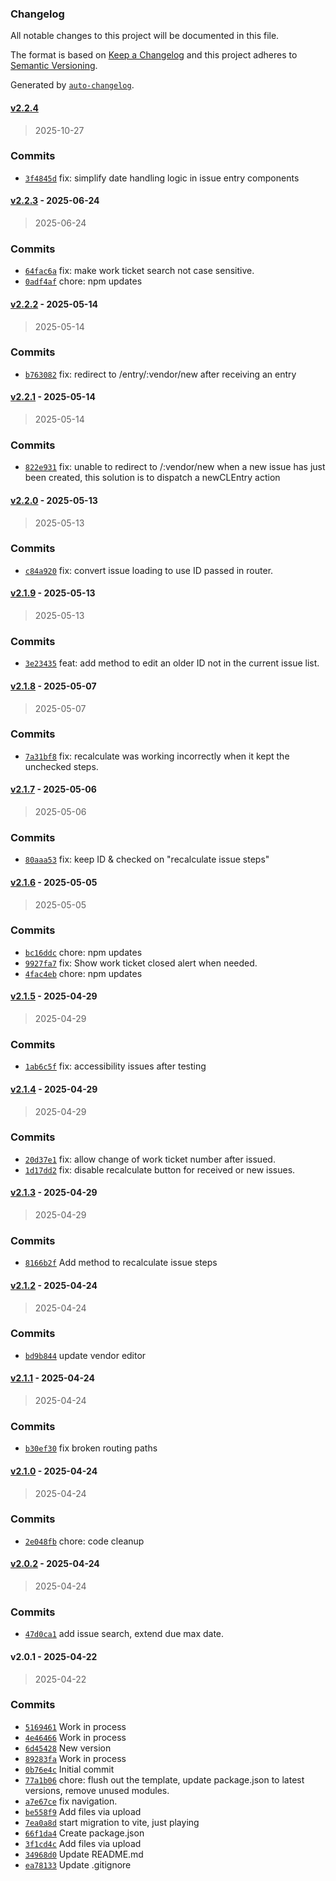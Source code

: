 ### Changelog

All notable changes to this project will be documented in this file.

The format is based on [Keep a Changelog](https://keepachangelog.com/en/1.0.0/)
and this project adheres to [Semantic Versioning](https://semver.org/spec/v2.0.0.html).

Generated by [`auto-changelog`](https://github.com/CookPete/auto-changelog).

#### [v2.2.4](https://github.com/ChumsInc/contract-labor/compare/v2.2.3...v2.2.4)

> 2025-10-27




### Commits

- [`3f4845d`](https://github.com/ChumsInc/contract-labor/commit/3f4845d4efbb96b8d40c024d5a02c7e2af16f049)  fix: simplify date handling logic in issue entry components

#### [v2.2.3](https://github.com/ChumsInc/contract-labor/compare/v2.2.2...v2.2.3) - 2025-06-24

> 2025-06-24




### Commits

- [`64fac6a`](https://github.com/ChumsInc/contract-labor/commit/64fac6af2b168ec4c720cd35f412c64dc1387131)  fix: make work ticket search not case sensitive.
- [`0adf4af`](https://github.com/ChumsInc/contract-labor/commit/0adf4afd74647e7158e26cf34fcab725d97e8fc0)  chore: npm updates

#### [v2.2.2](https://github.com/ChumsInc/contract-labor/compare/v2.2.1...v2.2.2) - 2025-05-14

> 2025-05-14




### Commits

- [`b763082`](https://github.com/ChumsInc/contract-labor/commit/b7630821627299317e8e4d29e216220d5e6ce8ba)  fix: redirect to /entry/:vendor/new after receiving an entry

#### [v2.2.1](https://github.com/ChumsInc/contract-labor/compare/v2.2.0...v2.2.1) - 2025-05-14

> 2025-05-14




### Commits

- [`822e931`](https://github.com/ChumsInc/contract-labor/commit/822e931e988fcc488017d0cc3648c534321c2285)  fix: unable to redirect to /:vendor/new when a new issue has just been created, this solution is to dispatch a newCLEntry action

#### [v2.2.0](https://github.com/ChumsInc/contract-labor/compare/v2.1.9...v2.2.0) - 2025-05-13

> 2025-05-13




### Commits

- [`c84a920`](https://github.com/ChumsInc/contract-labor/commit/c84a920e317459d8f2a4e62d8c6c28bb2a8a2f2d)  fix: convert issue loading to use ID passed in router.

#### [v2.1.9](https://github.com/ChumsInc/contract-labor/compare/v2.1.8...v2.1.9) - 2025-05-13

> 2025-05-13




### Commits

- [`3e23435`](https://github.com/ChumsInc/contract-labor/commit/3e2343548b5ac302398173a0ac7c045c3ad3316c)  feat: add method to edit an older ID not in the current issue list.

#### [v2.1.8](https://github.com/ChumsInc/contract-labor/compare/v2.1.7...v2.1.8) - 2025-05-07

> 2025-05-07




### Commits

- [`7a31bf8`](https://github.com/ChumsInc/contract-labor/commit/7a31bf8090fd22b28b6edc7c8ded227406b6660f)  fix: recalculate was working incorrectly when it kept the unchecked steps.

#### [v2.1.7](https://github.com/ChumsInc/contract-labor/compare/v2.1.6...v2.1.7) - 2025-05-06

> 2025-05-06




### Commits

- [`80aaa53`](https://github.com/ChumsInc/contract-labor/commit/80aaa5382814515a4fd8670697b705a24cd7525c)  fix: keep ID & checked on "recalculate issue steps"

#### [v2.1.6](https://github.com/ChumsInc/contract-labor/compare/v2.1.5...v2.1.6) - 2025-05-05

> 2025-05-05




### Commits

- [`bc16ddc`](https://github.com/ChumsInc/contract-labor/commit/bc16ddcc2ab33702802156e8f1637b66c64d8291)  chore: npm updates
- [`9927fa7`](https://github.com/ChumsInc/contract-labor/commit/9927fa7e60da71a43bad5bd978be0d78d5f192d2)  fix: Show work ticket closed alert when needed.
- [`4fac4eb`](https://github.com/ChumsInc/contract-labor/commit/4fac4eb1eb5ba02a8875a12bd8041e9cf0f4ad41)  chore: npm updates

#### [v2.1.5](https://github.com/ChumsInc/contract-labor/compare/v2.1.4...v2.1.5) - 2025-04-29

> 2025-04-29




### Commits

- [`1ab6c5f`](https://github.com/ChumsInc/contract-labor/commit/1ab6c5fb60be2dc39e5484b4617e1c8d8b735bc9)  fix: accessibility issues after testing

#### [v2.1.4](https://github.com/ChumsInc/contract-labor/compare/v2.1.3...v2.1.4) - 2025-04-29

> 2025-04-29




### Commits

- [`20d37e1`](https://github.com/ChumsInc/contract-labor/commit/20d37e1efb5bf825c3a148761e57d77aaffe3f55)  fix: allow change of work ticket number after issued.
- [`1d17dd2`](https://github.com/ChumsInc/contract-labor/commit/1d17dd2c79f130af0a2595d15bbb7c16998b8481)  fix: disable recalculate button for received or new issues.

#### [v2.1.3](https://github.com/ChumsInc/contract-labor/compare/v2.1.2...v2.1.3) - 2025-04-29

> 2025-04-29




### Commits

- [`8166b2f`](https://github.com/ChumsInc/contract-labor/commit/8166b2f1c6b897eb37d3549cde8d7b518db49039)  Add method to recalculate issue steps

#### [v2.1.2](https://github.com/ChumsInc/contract-labor/compare/v2.1.1...v2.1.2) - 2025-04-24

> 2025-04-24




### Commits

- [`bd9b844`](https://github.com/ChumsInc/contract-labor/commit/bd9b84417410b2713f2d0c2c0daf30d7f5e51489)  update vendor editor

#### [v2.1.1](https://github.com/ChumsInc/contract-labor/compare/v2.1.0...v2.1.1) - 2025-04-24

> 2025-04-24




### Commits

- [`b30ef30`](https://github.com/ChumsInc/contract-labor/commit/b30ef3003fade7b62a78782dd2700ed0bd0bccf2)  fix broken routing paths

#### [v2.1.0](https://github.com/ChumsInc/contract-labor/compare/v2.0.2...v2.1.0) - 2025-04-24

> 2025-04-24




### Commits

- [`2e048fb`](https://github.com/ChumsInc/contract-labor/commit/2e048fba2a47999ed8b99e8cb4b7db5594040d52)  chore: code cleanup

#### [v2.0.2](https://github.com/ChumsInc/contract-labor/compare/v2.0.1...v2.0.2) - 2025-04-24

> 2025-04-24




### Commits

- [`47d0ca1`](https://github.com/ChumsInc/contract-labor/commit/47d0ca193d5a6eb64d291591d36f35ede2ff4b43)  add issue search, extend due max date.

#### v2.0.1 - 2025-04-22

> 2025-04-22




### Commits

- [`5169461`](https://github.com/ChumsInc/contract-labor/commit/5169461cb0af883fa6a9e59dbe6b8b8363245a30)  Work in process
- [`4e46466`](https://github.com/ChumsInc/contract-labor/commit/4e46466cfeda6c1bad79bbd2d8de339c5d33e0d3)  Work in process
- [`6d45428`](https://github.com/ChumsInc/contract-labor/commit/6d454281beb85b1a0c03813fbd022cd2d440fd14)  New version
- [`89283fa`](https://github.com/ChumsInc/contract-labor/commit/89283fa36c555a8c4915a6bcee88bd4dcf37ffb2)  Work in process
- [`0b76e4c`](https://github.com/ChumsInc/contract-labor/commit/0b76e4c5f717c9507ad65cc22c22305c1a769899)  Initial commit
- [`77a1b06`](https://github.com/ChumsInc/contract-labor/commit/77a1b0633ae14089359c34f04cd20e66dc567847)  chore: flush out the template, update package.json to latest versions, remove unused modules.
- [`a7e67ce`](https://github.com/ChumsInc/contract-labor/commit/a7e67ce7a643c06c637acdd1ce3e56b31e6c6c88)  fix navigation.
- [`be558f9`](https://github.com/ChumsInc/contract-labor/commit/be558f90384d87132967317e560a7a6f88b0dec0)  Add files via upload
- [`7ea0a8d`](https://github.com/ChumsInc/contract-labor/commit/7ea0a8dbfba3360de12203719b302fe50102cc5e)  start migration to vite, just playing
- [`66f1da4`](https://github.com/ChumsInc/contract-labor/commit/66f1da4556d890b09a9da1f029ce42f1a466ddbd)  Create package.json
- [`3f1cd4c`](https://github.com/ChumsInc/contract-labor/commit/3f1cd4c02b9a8f3bbac2ae4ad75986cd42e5ad51)  Add files via upload
- [`34968d0`](https://github.com/ChumsInc/contract-labor/commit/34968d0d9e1d3066123b45a3ce2b46d21a6a39e5)  Update README.md
- [`ea78133`](https://github.com/ChumsInc/contract-labor/commit/ea78133f9cec7cc8c1f87398487e05813a71bcdf)  Update .gitignore


